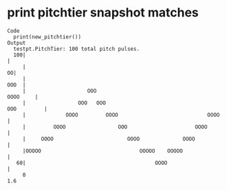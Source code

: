 # print pitchtier snapshot matches

    Code
      print(new_pitchtier())
    Output
      testpt.PitchTier: 100 total pitch pulses.
      100|                                                                           |
         |                                                                         OO|
         |                                                                      OOO  |
         |                    OOO                                           OOOO     |
         |                 OOO   OOO                                     OOO         |
         |             OOOO         OOOO                             OOOO            |
         |         OOOO                 OOO                      OOOO                |
         |     OOOO                        OOOO              OOOO                    |
         |OOOOO                                OOOOO    OOOOO                        |
       60|                                          OOOO                             |
         0                                                                         1.6 

